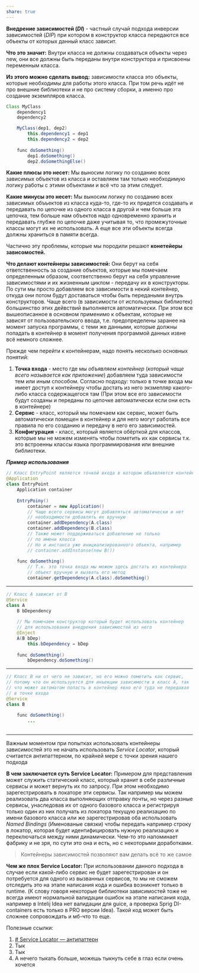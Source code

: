 ```yaml
---
share: true  
---
```

**Внедрение зависимостей (*DI*)** - частный случай подхода инверсии зависимостей (*DIP*) при котором в конструктор класса передаются все объекты от которых данный класс зависит. 

**Что это значит:** Внутри класса не должны создаваться объекты через new, они все должны быть переданы внутри конструктора и присвоены переменным класса.

**Из этого можно сделать вывод:** зависимости класса это объекты, которые необходимы для работы этого класса. При том речь идёт не про внешние библиотеки и не про систему сборки, а именно про создание экземпляров класса.

```java
Class MyClass
	dependency1
	dependency2

	MyClass(dep1, dep2)
		this.dependency1 = dep1
		this.dependency2 = dep2
		
	func doSomething()
		dep1.doSomething()
		dep2.doSomethingElse()
```

**Какие плюсы это несет:** Мы выносим логику по созданию всех зависимых объектов из класса и оставляем там только необходимую логику работы с этими объектами и всё что за этим следует.

**Какие минусы это несет:** Мы выносим логику по созданию всех зависимых объъектов из класса куда-то, где-то их придется создавать и передавать по цепочке из одного класса в другой и чем больше эта цепочка, тем больше нам объектов надо одновременно хранить и передавать глубже по цепочке даже учитывая то, что промежуточные классы могут их не использовать. А еще все эти объекты всегда должны храниться в памяти всегда.

Частично эту проблемы, которые мы породили решают **конетейеры зависомостей.**

**Что делают контейнеры зависимостей:** Они берут на себя ответственность за создание объектов, которые мы помечаем определенным образом, соответственно берут на себя управление зависимостями и их жизненным циклом - передачу их в конструкторы. По сути мы просто добавляем все зависимости в некий контейнер, откуда они потом будут доставаться чтобы быть передаными внутрь конструкторов. Чаще всего (в зависимости от используемых библиотек) большинство этих дейвствий выполняется автоматически.
При этом все вышеописанное в основном применимо к объектам, которые не зависят от пользовательского ввода, т.е. предопределены заранее на момент запуска программы, с теми же данными, которые должны попадать в контейнер в момент получения программой данных извне всё немного сложнее.

Прежде чем перейти к контейнерам, надо понять несколько основных понятий:
1. **Точка входа** - место где мы *объявляем контейнер* (*который чаще всего называется как приложение*) добавляем туда зависимости тем или иным способом. Согласно подходу: только в точке входа мы имеет доступ к контейнеру чтобы достать из него экзмепляр какого-либо класса содержащегося там (При этом все его зависимости будут созданы и переданы по цепочке автоматически если они есть в контейнере)
2. **Сервис** - класс, который мы помечаем как сервис, может быть автоматически помещен в контейнер и для него могут работать все правила по его созданию и передачу в него его зависимостей.
3. **Конфигурация** - класс, который является обёрткой для классов, которые мы не можем изменять чтобы пометить их как сервисы т.к. это встроенны классы языка программирования или внешние библиотеки. 

**_Пример использования_**

```java
// Класс EntryPoint является точкой входа в котором объявляется контейнер
@Application
class EntryPoint
	Application container
	
	EntryPoiny()
		container = new Application()
		// Чаще всего сервисы могут добавляться автоматически и нет 
		// необходимости добавлять их вручную
		container.addDependency(A.class)
		container.addDependency(B.class)
		// Также может поддерживаться добавление не только 
		// по имени класса
		// Но и инстанса уже инициализированного объекта, например
		// container.addInstanse(new B())
	
	func doSomething()
		// Т.к. это точка входа мы можем здесь достать из контейнера
		// объект вручную и вызвать его метод 
		container.getDependency(A.class).doSomething()

```
---
```java 
// Класс A зависит от B
@Service
class A
	B bDependency
	
	// Мы помечаем конструктор который будет использовать контейнер 
	// для использования внедрения зависимостей из него
	@Inject
	A(B bDep)
		this.bDependency = bDep
		
	func doSomething()
		bDependency.doSomething()
```
---
```java
// Класс B ни от чего не зависит, но его можно пометить как сервис, 
// потому что он используется для инъекции зависимости в класс A, так 
// что может автоматом попасть в контейнер явно его туда не передавая 
// в точке входа
@Service
class B
		
	func doSomething()
		...
	
```
---

Важным моментом при попытках использовать контейнеры зависимостей это не начать использовать *Service Locator*, который считается антипаттерном, по крайней мере с точки зрения нашего подхода

**В чем заключается суть Service Locator:** Примером для представления может служить статический класс, который хранит в себе различные сервисы и может вернуть их по запросу.
При этом необходимо зарегестрировать в локаторе эти сервисы. Так например мы можем реализовать два класса выполняющих отправку почты, но через разные сервисы, унаследовав их от одного базового класса и регистрируя только один из них получать из локатора текущую реализацию по имени базового класса или же зарегестрировав оба использовать *Named Bindings* (Именованые связки) чтобы передать например строку в локатор, которая будет идентифицировать нужную реализацию и переключаться между ними динамически. Чем-то это напоминает фабрику и не зря, по сути это она и есть, но с некоторыми доработками.

> Контейнеры зависимостей позволяют вам делать всё то же самое

**Чем же плох Service Locator:** При использовании данного подхода в случае если какой-либо сервис не будет зарегестрирован и он потребуется для одного из вызванных сервисов, то мы не сможем отследить это на этапе написания кода и ошибка возникнет только в runtime.
(К слову говоря некоторые библиотеки зависимостей тоже не всегда имеют нормальной валидации ошибок на этапе написания кода, например в Intelij Idea нет валидации для guice, а проверка Sprig DI-containers есть только в PRO версии Idea). Такой код может быть сложнее сопровождать и мб-что то еще.


Полезные ссылки:
1. [# Service Locator — антипаттерн](https://habr.com/ru/companies/otus/articles/694458/)
2. Тык
3. Тык
4. А нечего тыкать больше, можешь тыкнуть себе в глаз если очень хочется